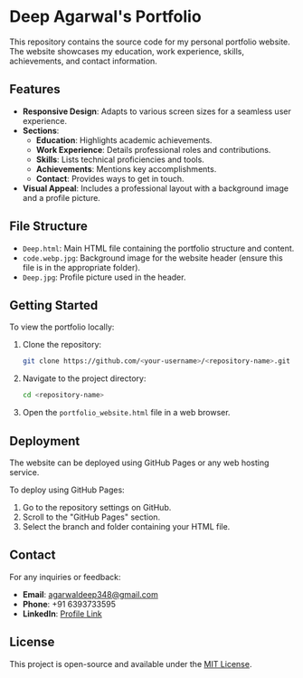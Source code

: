 # Deep Agarwal's Portfolio

This repository contains the source code for my personal portfolio website. The website showcases my education, work experience, skills, achievements, and contact information.

## Features

- **Responsive Design**: Adapts to various screen sizes for a seamless user experience.
- **Sections**:
  - **Education**: Highlights academic achievements.
  - **Work Experience**: Details professional roles and contributions.
  - **Skills**: Lists technical proficiencies and tools.
  - **Achievements**: Mentions key accomplishments.
  - **Contact**: Provides ways to get in touch.
- **Visual Appeal**: Includes a professional layout with a background image and a profile picture.

## File Structure

- `Deep.html`: Main HTML file containing the portfolio structure and content.
- `code.webp.jpg`: Background image for the website header (ensure this file is in the appropriate folder).
- `Deep.jpg`: Profile picture used in the header.

## Getting Started

To view the portfolio locally:

1. Clone the repository:
   ```bash
   git clone https://github.com/<your-username>/<repository-name>.git
   ```

2. Navigate to the project directory:
   ```bash
   cd <repository-name>
   ```

3. Open the `portfolio_website.html` file in a web browser.

## Deployment

The website can be deployed using GitHub Pages or any web hosting service.

To deploy using GitHub Pages:

1. Go to the repository settings on GitHub.
2. Scroll to the "GitHub Pages" section.
3. Select the branch and folder containing your HTML file.

## Contact

For any inquiries or feedback:

- **Email**: [agarwaldeep348@gmail.com](mailto:agarwaldeep348@gmail.com)
- **Phone**: +91 6393733595
- **LinkedIn**: [Profile Link](http://www.linkedin.com/in/deep-agarwal-8a0363250)

## License

This project is open-source and available under the [MIT License](LICENSE).
